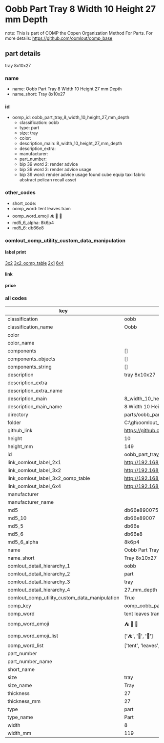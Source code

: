 # Oobb Part Tray 8 Width 10 Height 27 mm Depth  

note: This is part of OOMP the Oopen Organization Method For Parts. For more details: https://github.com/oomlout/oomp_base

##  part details
  



tray 8x10x27



### name
* name: Oobb Part Tray 8 Width 10 Height 27 mm Depth
* name_short: Tray 8x10x27 
### id
* oomp_id: oobb_part_tray_8_width_10_height_27_mm_depth
  * classification: oobb
  * type: part
  * size: tray
  * color: 
  * description_main: 8_width_10_height_27_mm_depth
  * description_extra: 
  * manufacturer: 
  * part_number: 
  * bip 39 word 2: render advice
  * bip 39 word 3: render advice usage
  * bip 39 word: render advice usage found cube equip taxi fabric abstract pelican recall asset

### other_codes
* short_code: 
* oomp_word: tent leaves tram
* oomp_word_emoji :tent: :leaves: :tram:
* md5_6_alpha: 8k6p4
* md5_6: db66e8






### oomlout_oomp_utility_custom_data_manipulation
#### label print
[3x2](http://192.168.1.245:1112/?label=oomp%208k6p4)
[3x2_oomp_table](http://192.168.1.108:1112/?label=oomp%208k6p4)
[2x1](http://192.168.1.242:1112/?label=oomp%208k6p4)
[6x4](http://192.168.1.55:1112/?label=oomp%208k6p4)    

#### link

                              

#### price







### all codes 
| key | value |  
| --- | --- |  
| classification | oobb |  
| classification_name | Oobb |  
| color |  |  
| color_name |  |  
| components | [] |  
| components_objects | [] |  
| components_string | [] |  
| description | tray 8x10x27 |  
| description_extra |  |  
| description_extra_name |  |  
| description_main | 8_width_10_height_27_mm_depth |  
| description_main_name | 8 Width 10 Height 27 mm Depth |  
| directory | parts/oobb_part_tray_8_width_10_height_27_mm_depth |  
| folder | C:\gh\oomlout_oobb_version_4_generated_parts\parts\oobb_part_tray_8_width_10_height_27_mm_depth |  
| github_link | https://github.com/oomlout/oomlout_oomp_part_src/tree/main/parts/oobb_part_tray_8_width_10_height_27_mm_depth |  
| height | 10 |  
| height_mm | 149 |  
| id | oobb_part_tray_8_width_10_height_27_mm_depth |  
| link_oomlout_label_2x1 | http://192.168.1.242:1112/?label=oomp%208k6p4 |  
| link_oomlout_label_3x2 | http://192.168.1.245:1112/?label=oomp%208k6p4 |  
| link_oomlout_label_3x2_oomp_table | http://192.168.1.108:1112/?label=oomp%208k6p4 |  
| link_oomlout_label_6x4 | http://192.168.1.55:1112/?label=oomp%208k6p4 |  
| manufacturer |  |  
| manufacturer_name |  |  
| md5 | db66e89007517bcd309ab5c3df0105b0 |  
| md5_10 | db66e89007 |  
| md5_5 | db66e |  
| md5_6 | db66e8 |  
| md5_6_alpha | 8k6p4 |  
| name | Oobb Part Tray 8 Width 10 Height 27 mm Depth |  
| name_short | Tray 8x10x27  |  
| oomlout_detail_hierarchy_1 | oobb |  
| oomlout_detail_hierarchy_2 | part |  
| oomlout_detail_hierarchy_3 | tray |  
| oomlout_detail_hierarchy_4 | 27_mm_depth |  
| oomlout_oomp_utility_custom_data_manipulation | True |  
| oomp_key | oomp_oobb_part_tray_8_width_10_height_27_mm_depth |  
| oomp_word | tent leaves tram |  
| oomp_word_emoji | :tent: :leaves: :tram: |  
| oomp_word_emoji_list | [':tent:', ':leaves:', ':tram:'] |  
| oomp_word_list | ['tent', 'leaves', 'tram'] |  
| part_number |  |  
| part_number_name |  |  
| short_name |  |  
| size | tray |  
| size_name | Tray |  
| thickness | 27 |  
| thickness_mm | 27 |  
| type | part |  
| type_name | Part |  
| width | 8 |  
| width_mm | 119 |  
